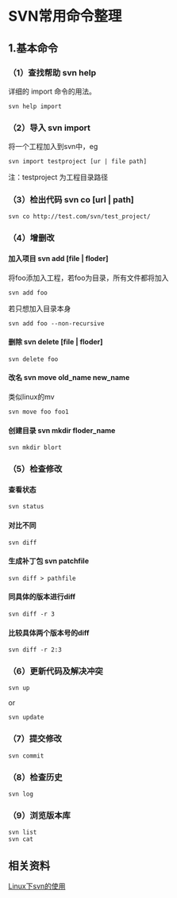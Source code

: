 # SVN常用命令整理

## 1.基本命令
### （1）查找帮助 svn help   
详细的 import 命令的用法。
```
svn help import
```
### （2）导入 svn import
将一个工程加入到svn中，eg
```
svn import testproject [ur | file path]
```
注：testproject 为工程目录路径
### （3）检出代码 svn co [url | path]
```
svn co http://test.com/svn/test_project/
```
### （4）增删改
#### 加入项目 svn add [file | floder]
将foo添加入工程，若foo为目录，所有文件都将加入
```
svn add foo
```
若只想加入目录本身
```
svn add foo --non-recursive
```
#### 删除 svn delete [file | floder]
```
svn delete foo
```
#### 改名 svn move old_name new_name
类似linux的mv
```
svn move foo foo1
```
#### 创建目录 svn mkdir floder_name
```
svn mkdir blort
```
### （5）检查修改
#### 查看状态 
```
svn status
```
#### 对比不同 
```
svn diff
```
#### 生成补丁包 svn patchfile
```
svn diff > pathfile
```
#### 同具体的版本进行diff
```
svn diff -r 3
```
#### 比较具体两个版本号的diff
```
svn diff -r 2:3
```
### （6）更新代码及解决冲突
```
svn up
```
or
```
svn update
```
### （7）提交修改
```
svn commit
```
### （8）检查历史
```
svn log
```
### （9）浏览版本库
```
svn list
svn cat
```






## 相关资料
[Linux下svn的使用](http://www.cppblog.com/kuramawzw/archive/2011/04/26/145048.aspx)